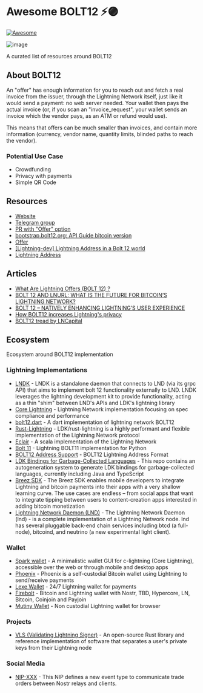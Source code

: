 
# Awesome BOLT12 ⚡🟣

[![Awesome](https://awesome.re/badge-flat2.svg)](https://awesome.re)


![image](https://github.com/Rsync25/awesome-bolt12/assets/135646455/1792378e-30b8-43ad-9543-b8889c70604d)


A curated list of resources around BOLT12

## About BOLT12

An "offer" has enough information for you to reach out and fetch a real invoice from the issuer, through the Lightning Network itself, just like it would send a payment: no web server needed. Your wallet then pays the actual invoice (or, if you scan an "invoice_request", your wallet sends an invoice which the vendor pays, as an ATM or refund would use).

This means that offers can be much smaller than invoices, and contain more information (currency, vendor name, quantity limits, blinded paths to reach the vendor).

### Potential Use Case

- Crowdfunding
- Privacy with payments
- Simple QR Code

## Resources

- [Website](https://bolt12.org/)
- [Telegram group](https://t.me/bolt12org)
- [PR with "Offer" option](https://github.com/lightning/bolts/pull/798)
- [bootstrap.bolt12.org: API Guide bitcoin version ](https://bootstrap.bolt12.org/)
- [Offer](https://bitcoinops.org/en/topics/offers/)
- [[Lightning-dev] Lightning Address in a Bolt 12 world](https://lists.linuxfoundation.org/pipermail/lightning-dev/2023-November/004204.html)
- [Lightning Address](https://gist.github.com/t-bast/78fd797a7da570d293a8663908d3339b)

## Articles

- [What Are Lightning Offers (BOLT 12) ?](https://thebitcoinmanual.com/articles/lightning-offers-bolt12/)
- [BOLT 12 AND LNURL: WHAT IS THE FUTURE FOR BITCOIN’S LIGHTNING NETWORK?](https://bitcoinmagazine.com/technical/bolt12-lnurl-and-bitcoin-lightning)
- [BOLT 12 – NATIVELY ENHANCING LIGHTNING’S USER EXPERIENCE](https://voltage.cloud/blog/lightning-network-faq/bolt-12-enhancing-lightning-networks-users-experience/)
- [How BOLT12 increases Lightning's privacy](https://www.litebit.eu/en/news/bolt12-lightning)
- [BOLT12 tread by LNCapital](https://twitter.com/TorqLN/status/1589321548133203968)


## Ecosystem

Ecosystem around BOLT12 implementation

### Lightning Implementations 

- [LNDK](https://github.com/lndk-org/lndk) - LNDK is a standalone daemon that connects to LND (via its grpc API) that aims to implement bolt 12 functionality externally to LND. LNDK leverages the lightning development kit to provide functionality, acting as a thin "shim" between LND's APIs and LDK's lightning library
- [Core Lightning](https://github.com/ElementsProject/lightning) - Lightning Network implementation focusing on spec compliance and performance
- [bolt12.dart](https://github.com/dart-lightning/lndart.bolt12) - A dart implementation of lightning network BOLT12
- [Rust-Lightning](https://github.com/lightningdevkit/rust-lightning) - LDK/rust-lightning is a highly performant and flexible implementation of the Lightning Network protocol
- [Eclair](https://github.com/ACINQ/eclair) - A scala implementation of the Lightning Network
- [Bolt 11](https://github.com/lnbits/bolt11) - Lightning BOLT11 implementation for Python
- [BOLT12 Address Support](https://github.com/rustyrussell/bolt12address) - BOLT12 Lightning Address Format
- [LDK Bindings for Garbage-Collected Languages](https://github.com/lightningdevkit/ldk-garbagecollected) - This repo contains an autogeneration system to generate LDK bindings for garbage-collected languages, currently including Java and TypeScript
- [Breez SDK](https://github.com/breez/breez-sdk) - The Breez SDK enables mobile developers to integrate Lightning and bitcoin payments into their apps with a very shallow learning curve. The use cases are endless – from social apps that want to integrate tipping between users to content-creation apps interested in adding bitcoin monetization
- [Lightning Network Daemon (LND)](https://github.com/lightningnetwork/lnd) - The Lightning Network Daemon (lnd) - is a complete implementation of a Lightning Network node. lnd has several pluggable back-end chain services including btcd (a full-node), bitcoind, and neutrino (a new experimental light client).

### Wallet

- [Spark wallet](https://github.com/shesek/spark-wallet) - A minimalistic wallet GUI for c-lightning (Core Lightning), accessible over the web or through mobile and desktop apps
- [Phoenix](https://github.com/ACINQ/phoenix) - Phoenix is a self-custodial Bitcoin wallet using Lightning to send/receive payments
- [Lexe Wallet](https://lexe.app/) - 24/7 Lightning wallet for payments
- [Firebolt](https://github.com/AreaLayer/FireBolt) -  Bitcoin and Lightning wallet with Nostr, TBD, Hypercore, LN, Bitcoin, Coinjoin and Payjoin
- [Mutiny Wallet](https://www.mutinywallet.com/) - Non custodial Lightning wallet for browser 


### Projects

- [VLS (Validating Lightning Signer)](https://vls.tech/) - An open-source Rust library and reference implementation of software that separates a user's private keys from their Lightning node

### Social Media

- [NIP-XXX](https://github.com/nostr-protocol/nips/blob/361c439b4860648dda06ff6e6c41dd11e58bb995/XXX.md) - This NIP defines a new event type to communicate trade orders between Nostr relays and clients.




